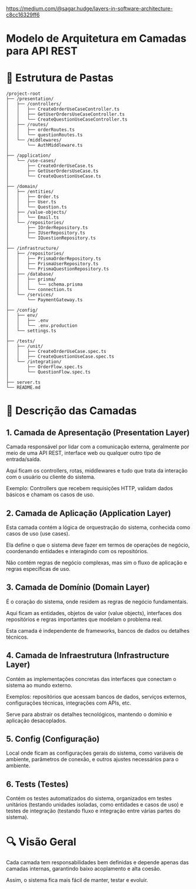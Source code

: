 https://medium.com/@sagar.hudge/layers-in-software-architecture-c8cc16329ff6

# Modelo de Arquitetura em Camadas para API REST

# 📁 Estrutura de Pastas

```
/project-root
├── /presentation/
│   ├── /controllers/
│   │   ├── CreateOrderUseCaseController.ts
│   │   ├── GetUserOrdersUseCaseController.ts
│   │   └── CreateQuestionUseCaseController.ts
│   ├── /routes/
│   │   ├── orderRoutes.ts
│   │   └── questionRoutes.ts
│   └── /middlewares/
│       └── AuthMiddleware.ts
│
├── /application/
│   └── /use-cases/
│       ├── CreateOrderUseCase.ts
│       ├── GetUserOrdersUseCase.ts
│       └── CreateQuestionUseCase.ts
│
├── /domain/
│   ├── /entities/
│   │   ├── Order.ts
│   │   ├── User.ts
│   │   └── Question.ts
│   ├── /value-objects/
│   │   └── Email.ts
│   └── /repositories/
│       ├── IOrderRepository.ts
│       ├── IUserRepository.ts
│       └── IQuestionRepository.ts
│
├── /infrastructure/
│   ├── /repositories/
│   │   ├── PrismaOrderRepository.ts
│   │   ├── PrismaUserRepository.ts
│   │   └── PrismaQuestionRepository.ts
│   ├── /database/
│   │   ├── prisma/
│   │   │   └── schema.prisma
│   │   └── connection.ts
│   └── /services/
│       └── PaymentGateway.ts
│
├── /config/
│   ├── env/
│   │   ├── .env
│   │   └── .env.production
│   └── settings.ts
│
├── /tests/
│   ├── /unit/
│   │   ├── CreateOrderUseCase.spec.ts
│   │   ├── CreateQuestionUseCase.spec.ts
│   └── /integration/
│       ├── OrderFlow.spec.ts
│       └── QuestionFlow.spec.ts
│
├── server.ts
└── README.md
```

# 📄 Descrição das Camadas

## 1. **Camada de Apresentação (Presentation Layer)**

Camada responsável por lidar com a comunicação externa, geralmente por meio de uma API REST, interface web ou qualquer outro tipo de entrada/saída.

Aqui ficam os controllers, rotas, middlewares e tudo que trata da interação com o usuário ou cliente do sistema.

Exemplo: Controllers que recebem requisições HTTP, validam dados básicos e chamam os casos de uso.

## 2. **Camada de Aplicação (Application Layer)**

Esta camada contém a lógica de orquestração do sistema, conhecida como casos de uso (use cases).

Ela define o que o sistema deve fazer em termos de operações de negócio, coordenando entidades e interagindo com os repositórios.

Não contém regras de negócio complexas, mas sim o fluxo de aplicação e regras específicas de uso.

## 3. **Camada de Domínio (Domain Layer)**

É o coração do sistema, onde residem as regras de negócio fundamentais.

Aqui ficam as entidades, objetos de valor (value objects), interfaces dos repositórios e regras importantes que modelam o problema real.

Esta camada é independente de frameworks, bancos de dados ou detalhes técnicos.

## 4. **Camada de Infraestrutura (Infrastructure Layer)**

Contém as implementações concretas das interfaces que conectam o sistema ao mundo externo.

Exemplos: repositórios que acessam bancos de dados, serviços externos, configurações técnicas, integrações com APIs, etc.

Serve para abstrair os detalhes tecnológicos, mantendo o domínio e aplicação desacoplados.

## 5. Config (Configuração)

Local onde ficam as configurações gerais do sistema, como variáveis de ambiente, parâmetros de conexão, e outros ajustes necessários para o ambiente.

## 6. Tests (Testes)

Contém os testes automatizados do sistema, organizados em testes unitários (testando unidades isoladas, como entidades e casos de uso) e testes de integração (testando fluxo e integração entre várias partes do sistema).

# 🔍  Visão Geral

Cada camada tem responsabilidades bem definidas e depende apenas das camadas internas, garantindo baixo acoplamento e alta coesão.

Assim, o sistema fica mais fácil de manter, testar e evoluir.